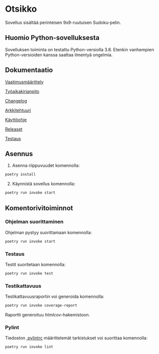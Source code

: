 # Otsikko


Sovellus sisältää perinteisen 9x9-ruutuisen Sudoku-pelin.


## Huomio Python-sovelluksesta

Sovelluksen toiminta on testattu Python-versiolla 3.8. Etenkin vanhempien Python-versioiden kanssa saattaa ilmentyä ongelmia.


## Dokumentaatio

[Vaatimusmäärittely](https://github.com/h0gm4n/ot-harjoitustyo/blob/master/dokumentaatio/vaatimusmaarittely.md)

[Työaikakirjanpito](https://github.com/h0gm4n/ot-harjoitustyo/blob/master/dokumentaatio/tyoaikakirjanpito.md)

[Changelog](https://github.com/h0gm4n/ot-harjoitustyo/blob/master/dokumentaatio/changelog.md)

[Arkkitehtuuri](https://github.com/h0gm4n/ot-harjoitustyo/blob/master/dokumentaatio/arkkitehtuuri.md)

[Käyttöohje](https://github.com/h0gm4n/ot-harjoitustyo/blob/master/dokumentaatio/kayttoohje.md)

[Releaset](https://github.com/h0gm4n/ot-harjoitustyo/releases)

[Testaus](https://github.com/h0gm4n/ot-harjoitustyo/blob/master/dokumentaatio/testaus.md)

## Asennus

1. Asenna riippuvuudet komennolla:

```bash
poetry install
```

2. Käynnistä sovellus komennolla:

```bash
poetry run invoke start
```

## Komentorivitoiminnot

### Ohjelman suorittaminen

Ohjelman pystyy suorittamaan komennolla:

```bash
poetry run invoke start
```

### Testaus

Testit suoritetaan komennolla:

```bash
poetry run invoke test
```

### Testikattavuus

Testikattavuusraportin voi generoida komennolla:

```bash
poetry run invoke coverage-report
```

Raportti generoituu _htmlcov_-hakemistoon.

### Pylint

Tiedoston [.pylintrc](./.pylintrc) määrittelemät tarkistukset voi suorittaa komennolla:

```bash
poetry run invoke lint
```
